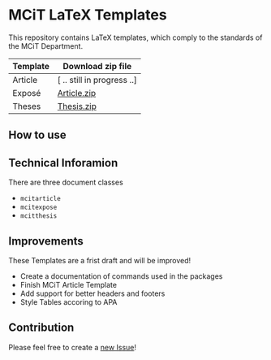 # MCiT LaTeX Templates

This repository contains LaTeX templates, which comply to the standards of the MCiT Department.

| Template | Download zip file                    |
| -------  | ------------------------------------ |
| Article  | [ .. still in progress ..]           |
| Exposé   | [Article.zip](templates/Expose.zip)  |
| Theses   | [Thesis.zip](templates/Thesis.zip)   |

## How to use



## Technical Inforamion

There are three document classes

- `mcitarticle`
- `mcitexpose`
- `mcitthesis`

## Improvements

These Templates are a frist draft and will be improved!

- Create a documentation of commands used in the packages
- Finish MCiT Article Template
- Add support for better headers and footers
- Style Tables accoring to APA

## Contribution

Please feel free to create a [new Issue](https://github.com/spiegl/MCiT_LaTeX_Template/issues/new)!